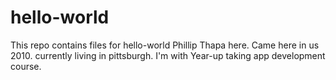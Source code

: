# hello-world
This repo contains files for hello-world
Phillip Thapa here. Came here in us 2010. currently living in pittsburgh.
I'm with Year-up taking app development course.
